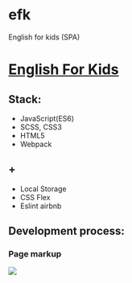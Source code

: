 # efk
English for kids (SPA)

# [English For Kids](https://boriskrasko.github.io/efk)

## Stack: 
  * JavaScript(ES6)
  * SCSS, CSS3
  * HTML5
  * Webpack
  
## +
 * Local Storage
 * CSS Flex 
 * Eslint airbnb
 
 ## Development process:
 
 ### Page markup
 
 ![](https://boriskrasko.github.io/efk/pages/efk1.png)
